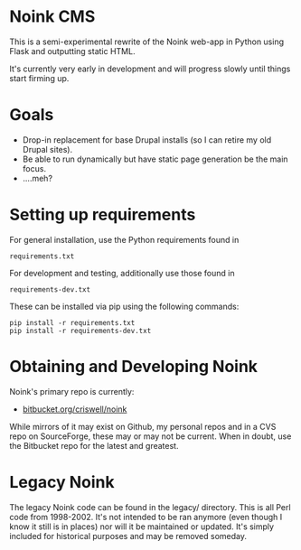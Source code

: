 Noink CMS
=========

This is a semi-experimental rewrite of the Noink web-app in Python using Flask
and outputting static HTML.

It's currently very early in development and will progress slowly until things
start firming up.

# Goals

* Drop-in replacement for base Drupal installs (so I can retire my old Drupal
  sites).
* Be able to run dynamically but have static page generation be the main
  focus.
* ....meh?

# Setting up requirements

For general installation, use the Python requirements found in

    requirements.txt

For development and testing, additionally use those found in

    requirements-dev.txt

These can be installed via pip using the following commands:

    pip install -r requirements.txt
    pip install -r requirements-dev.txt

# Obtaining and Developing Noink

Noink's primary repo is currently:

* [bitbucket.org/criswell/noink](https://bitbucket.org/criswell/noink)

While mirrors of it may exist on Github, my personal repos and in a CVS repo on
SourceForge, these may or may not be current. When in doubt, use the Bitbucket
repo for the latest and greatest.

# Legacy Noink

The legacy Noink code can be found in the legacy/ directory. This is all Perl
code from 1998-2002. It's not intended to be ran anymore (even though I know
it still is in places) nor will it be maintained or updated. It's simply
included for historical purposes and may be removed someday.

